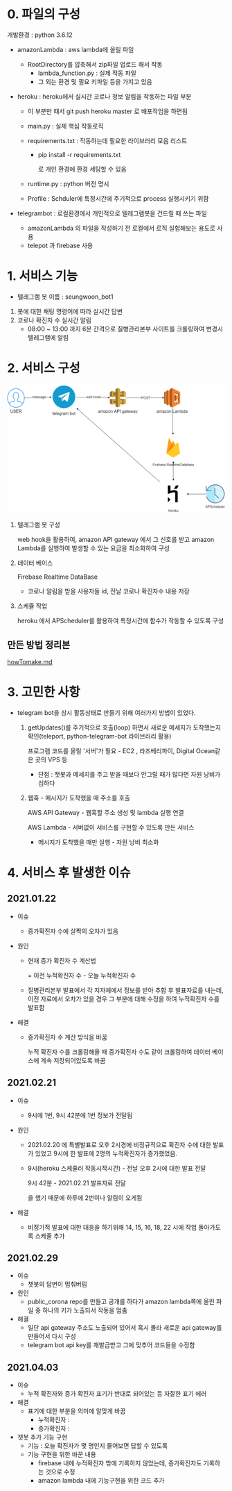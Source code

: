 # 0. 파일의 구성

개발환경 : python 3.6.12

- amazonLambda : aws lambda에 올릴 파일

  - RootDirectory를 압축해서 zip파일 업로드 해서 작동
    - lambda_function.py : 실제 작동 파일
    - 그 외는 환경 및 필요 키파일 등을 가지고 있음

- heroku : heroku에서 실시간 코로나 정보 알림을 작동하는 파일 부분

  - 이 부분만 때서 git push heroku master 로 배포작업을 하면됨

  - main.py : 실제 핵심 작동로직

  - requirements.txt : 작동하는데 필요한 라이브러리 모음 리스트

    - pip install -r requirements.txt 

      로 개인 환경에 환경 세팅할 수 있음

  - runtime.py : python 버전 명시

  - Profile : Schduler에 특정시간에 주기적으로 process 실행시키기 위함

- telegrambot : 로컬환경에서 개인적으로 텔레그램봇을 건드릴 때 쓰는 파일

  - amazonLambda 의 파일을 작성하기 전 로컬에서 로직 실험해보는 용도로 사용
  - telepot 과 firebase 사용



# 1. 서비스 기능 

- 텔레그램 봇 이름 : seungwoon_bot1

1. 봇에 대한 채팅 명령어에 따라 실시간 답변
2. 코로나 확진자 수 실시간 알림
   - 08:00 ~ 13:00 까지 6분 간격으로 질병관리본부 사이트를 크롤링하여 변경시 텔레그램에 알림

# 2. 서비스 구성

![](readme.assets/serviceArchitecture.png)

1. 텔레그램 봇 구성

   web hook을 활용하여, amazon API gateway 에서 그 신호를 받고 amazon Lambda를 실행하여 발생할 수 있는 요금을 최소화하여 구성

2. 데이터 베이스

   Firebase Realtime DataBase

   - 코로나 알림을 받을 사용자들 id, 전날 코로나 확진자수 내용 저장

3. 스케쥴 작업

   heroku 에서 APScheduler를 활용하여 특정시간에 함수가 작동할 수 있도록 구성

## 만든 방법 정리본

[howTomake.md](https://github.com/swhan9404/public_telegram_corona/blob/master/howToMake.md)



# 3. 고민한 사항

- telegram bot을 상시 활동상태로 만들기 위해 여러가지 방법이 있었다. 

  1. getUpdates()를 주기적으로 호출(loop) 하면서 새로운 메세지가 도착했는지 확인(teleport, python-telegram-bot 라이브러리 활용)

     프로그램 코드를 올릴 '서버'가 필요 - EC2 , 라즈베리파이, Digital Ocean같은 곳의 VPS 등

     - 단점 : 챗봇과 메세지를 주고 받을 때보다 안그럴 때가 많다면 자원 낭비가 심하다

  2. 웹훅 - 메시지가 도착했을 때 주소를 호출

     AWS API Gateway - 웹훅할 주소 생성 및 lambda 실행 연결

     AWS Lambda - 서버없이 서비스를 구현할 수 있도록 만든 서비스

     - 메시지가 도착했을 때만 실행 - 자원 낭비 최소화



# 4. 서비스 후 발생한 이슈

## 2021.01.22 

- 이슈

  - 증가확진자 수에 살짝의 오차가 있음

- 원인

  - 현재 증가 확진자 수 계산법

    = 이전 누적확진자 수 - 오늘 누적확진자 수

  - 질병관리본부 발표에서 각 지자체에서 정보를 받아 추합 후 발표자료를 내는데, 이전 자료에서 오차가 있을 경우 그 부분에 대해 수정을 하여 누적확진자 수를 발표함

- 해결

  - 증가확진자 수 계산 방식을 바꿈

    누적 확진자 수를 크롤링해올 때 증가확진자 수도  같이 크롤링하여 데이터 베이스에 계속 저장되어있도록 바꿈

## 2021.02.21

- 이슈

  - 9시에 1번, 9시 42분에 1번 정보가 전달됨

- 원인

  - 2021.02.20 에 특별발표로 오후 2시경에 비정규적으로 확진자 수에 대한 발표가 있었고 9시에 한 발표에 2명의 누적확진자가 증가했었음.

  - 9시(heroku 스케줄러 작동시작시간) - 전날 오후 2시에 대한 발표 전달

    9시 42분 - 2021.02.21 발표자료 전달

    을 했기 때문에 하루에 2번이나 알림이 오게됨

- 해결

  - 비정기적 발표에 대한 대응을 하기위해  14, 15, 16, 18, 22 시에 작업 돌아가도록 스케줄 추가

## 2021.02.29

- 이슈
  - 챗봇의 답변이 멈춰버림
- 원인
  - public_corona repo를 만들고 공개를 하다가 amazon lambda쪽에 올린 파일 중 하나의 키가 노출되서 작동을 멈춤
- 해결
  - 일단 api gateway 주소도 노출되어 있어서 혹시 몰라 새로운 api gateway를 만들어서 다시 구성
  - telegram bot api key를 재발급받고 그에 맞추어 코드들을 수정함



## 2021.04.03

- 이슈
  - 누적 확진자와 증가 확진자 표기가 반대로 되어있는 등 자잘한 표기 에러
- 해결
  - 표기에 대한 부분을 의미에 알맞게 바꿈
    - 누적확진자 : 
    - 증가확진자 :
- 챗봇 추가 기능 구현
  - 기능 : 오늘 확진자가 몇 명인지 물어보면 답할 수 있도록
  - 기능 구현을 위한 바꾼 내용
    - firebase 내에 누적확진자 밖에 기록하지 않았는데, 증가확진자도 기록하는 것으로 수정
    - amazon lambda 내에 기능구현을 위한 코드 추가